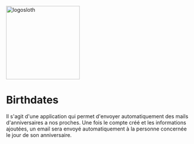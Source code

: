<a href="https://birthdatestracymarina.herokuapp.com/"><img src="https://i.pinimg.com/736x/9f/9d/b0/9f9db0d98c0714c35886a9ed6c8a52a1.jpg" alt="logosloth" width="200" height="200"></a>

<h1>Birthdates</h1>

Il s'agit d'une application qui permet d'envoyer automatiquement des mails d'anniversaires a nos proches.
Une fois le compte créé et les informations ajoutées, un email sera envoyé automatiquement à la personne concernée le jour de son anniversaire.
